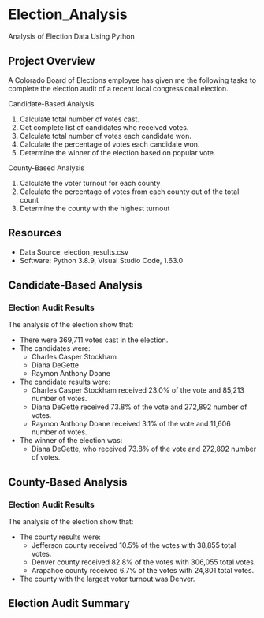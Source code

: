 # Election_Analysis
Analysis of Election Data Using Python 

## Project Overview
A Colorado Board of Elections employee has given me the following tasks to complete the election audit of a recent local congressional election. 

Candidate-Based Analysis
1. Calculate total number of votes cast.
2. Get complete list of candidates who received votes.
3. Calculate total number of votes each candidate won.
4. Calculate the percentage of votes each candidate won.
5. Determine the winner of the election based on popular vote.

County-Based Analysis
1. Calculate the voter turnout for each county
2. Calculate the percentage of votes from each county out of the total count
3. Determine the county with the highest turnout

## Resources
* Data Source: election_results.csv
* Software: Python 3.8.9, Visual Studio Code, 1.63.0

## Candidate-Based Analysis
### Election Audit Results
The analysis of the election show that:
* There were 369,711 votes cast in the election. 
* The candidates were:
  * Charles Casper Stockham
  * Diana DeGette
  * Raymon Anthony Doane
* The candidate results were: 
  * Charles Casper Stockham received 23.0% of the vote and 85,213 number of votes.
  * Diana DeGette received 73.8% of the vote and 272,892 number of votes.
  * Raymon Anthony Doane received 3.1% of the vote and 11,606 number of votes.
* The winner of the election was: 
  * Diana DeGette, who received 73.8% of the vote and 272,892 number of votes. 

## County-Based Analysis
### Election Audit Results
The analysis of the election show that: 
* The county results were:
  * Jefferson county received 10.5% of the votes with 38,855 total votes.
  * Denver county received 82.8% of the votes with 306,055 total votes.
  * Arapahoe county received 6.7% of the votes with 24,801 total votes.
* The county with the largest voter turnout was Denver. 

## Election Audit Summary


